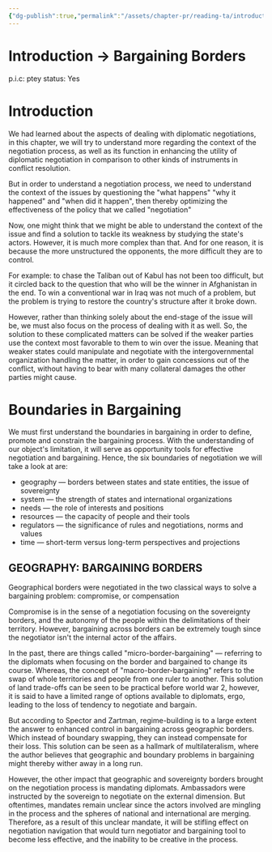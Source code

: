 ```yaml
---
{"dg-publish":true,"permalink":"/assets/chapter-pr/reading-ta/introducti/"}
---
```


# Introduction → Bargaining Borders

p.i.c: ptey
status: Yes

# Introduction

We had learned about the aspects of dealing with diplomatic negotiations, in this chapter, we will try to understand more regarding the context of the negotiation process, as well as its function in enhancing the utility of diplomatic negotiation in comparison to other kinds of instruments in conflict resolution. 

But in order to understand a negotiation process, we need to understand the context of the issues by questioning the "what happens" "why it happened" and "when did it happen", then thereby optimizing the effectiveness of the policy that we called "negotiation"

Now, one might think that we might be able to understand the context of the issue and find a solution to tackle its weakness by studying the state's actors. However, it is much more complex than that. And for one reason, it is because the more unstructured the opponents, the more difficult they are to control. 

For example: to chase the Taliban out of Kabul has not been too difficult, but it circled back to the question that who will be the winner in Afghanistan in the end. To win a conventional war in Iraq was not much of a problem, but the problem is trying to restore the country's structure after it broke down. 

However, rather than thinking solely about the end-stage of the issue will be, we must also focus on the process of dealing with it as well. So, the solution to these complicated matters can be solved if the weaker parties use the context most favorable to them to win over the issue. Meaning that weaker states could manipulate and negotiate with the intergovernmental organization handling the matter, in order to gain concessions out of the conflict, without having to bear with many collateral damages the other parties might cause. 

# Boundaries in Bargaining

We must first understand the boundaries in bargaining in order to define, promote and constrain the bargaining process. With the understanding of our object's limitation, it will serve as opportunity tools for effective negotiation and bargaining. Hence, the six boundaries of negotiation we will take a look at are: 

- geography — borders between states and state entities, the issue of sovereignty
- system — the strength of states and international organizations
- needs — the role of interests and positions
- resources — the capacity of people and their tools
- regulators — the significance of rules and negotiations, norms and values
- time — short-term versus long-term perspectives and projections

## GEOGRAPHY: BARGAINING BORDERS

Geographical borders were negotiated in the two classical ways to solve a bargaining problem: compromise, or compensation

Compromise is in the sense of a negotiation focusing on the sovereignty borders, and the autonomy of the people within the delimitations of their territory. However, bargaining across borders can be extremely tough since the negotiator isn't the internal actor of the affairs. 

In the past, there are things called "micro-border-bargaining" — referring to the diplomats when focusing on the border and bargained to change its course. Whereas, the concept of "macro-border-bargaining" refers to the swap of whole territories and people from one ruler to another. This solution of land trade-offs can be seen to be practical before world war 2, however, it is said to have a limited range of options available to diplomats, ergo, leading to the loss of tendency to negotiate and bargain. 

But according to Spector and Zartman, regime-building is to a large extent the answer to enhanced control in bargaining across geographic borders. Which instead of boundary swapping, they can instead compensate for their loss. This solution can be seen as a hallmark of multilateralism, where the author believes that geographic and boundary problems in bargaining might thereby wither away in a long run. 

However, the other impact that geographic and sovereignty borders brought on the negotiation process is mandating diplomats. Ambassadors were instructed by the sovereign to negotiate on the external dimension. But oftentimes, mandates remain unclear since the actors involved are mingling in the process and the spheres of national and international are merging. Therefore, as a result of this unclear mandate, it will be stifling effect on negotiation navigation that would turn negotiator and bargaining tool to become less effective, and the inability to be creative in the process.